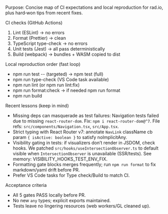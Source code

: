 Purpose: Concise map of CI expectations and local reproduction for rad.io, plus hard‑won tips from recent fixes.

CI checks (GitHub Actions)

1) Lint (ESLint) → no errors
2) Format (Prettier) → clean
3) TypeScript type-check → no errors
4) Unit tests (Jest) → all pass deterministically
5) Build (webpack) → bundles + WASM copied to dist

Local reproduction order (fast loop)

- npm run test -- <path> (targeted) → npm test (full)
- npm run type-check (VS Code task available)
- npm run lint (or npm run lint:fix)
- npm run format:check → if needed npm run format
- npm run build

Recent lessons (keep in mind)

- Missing deps can masquerade as test failures: Navigation tests failed due to missing `react-router-dom`. Fix: `npm i react-router-dom@^7`. File refs: `src/components/Navigation.tsx`, `src/App.tsx`.
- Strict typing with React Router v7: annotate `NavLink` className cb param `{ isActive: boolean }` to satisfy noImplicitAny.
- Visibility gating in tests: if visualizers don’t render in JSDOM, check hooks. We patched `src/hooks/useIntersectionObserver.ts` to default visible when `IntersectionObserver` is unavailable (SSR/tests). See memory: VISIBILITY_HOOKS_TEST_ENV_FIX.
- Formatting gate blocks merges frequently; run `npm run format` to fix markdown/yaml drift before PR.
- Prefer VS Code tasks for Type check/Build to match CI.

Acceptance criteria

- All 5 gates PASS locally before PR.
- No new `any` types; explicit exports maintained.
- Tests leave no lingering resources (web workers/GL cleaned up).